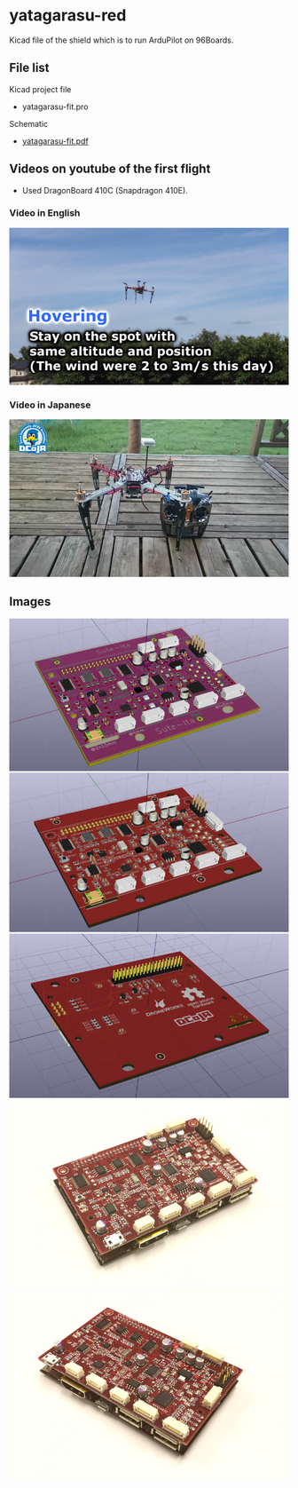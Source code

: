 # yatagarasu-red

Kicad file of the shield which is to run ArduPilot on 96Boards.

## File list

Kicad project file

* yatagarasu-fit.pro

Schematic

* [yatagarasu-fit.pdf](./yatagarasu-fit.pdf)

## Videos on youtube of the first flight

* Used DragonBoard 410C (Snapdragon 410E).

### Video in English

[![](./images/yatagarasu4-music-en.png)](https://www.youtube.com/watch?v=AuMpDXEWkLk)

### Video in Japanese

[![](./images/yatagarasu4-music-jp.png)](https://www.youtube.com/watch?v=8HEuyZ0l6P4)

## Images

![3D-model-top-kicad](./images/3d-top-20170331-25-s.png)
![3D-model-top-details](./images/3d-top-20170331-25-real-s.png)
![3D-model-bottom-kicad](./images/3d-bottom-20170331-25-s.png)
![PCB-TOP-left](./images/yatagarasu-top-front-left-s.jpg)
![PCB-TOP-right](./images/yatagarasu-top-front-right-s.jpg)
